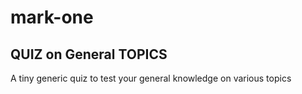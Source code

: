 # mark-one
<h2> QUIZ on General TOPICS </h2>
<p> A tiny generic quiz to test your general knowledge on various topics </p> 
